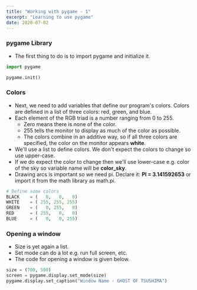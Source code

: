 ```yaml
---
title: "Working with pygame - 1"
excerpt: "Learning to use pygame"
date: 2020-07-02
---
```


### pygame Library

- The first thing to do is to import pygame and initialize it.

```python
import pygame

pygame.init()
```

### Colors

- Next, we need to add variables that define our program's colors. Colors are defined in a list of three colors: red, green, and blue.
- Each element of the RGB triad is a number ranging from 0 to 255.
  - Zero means there is none of the color.
  - 255 tells the monitor to display as much of the color as possible.
  - The colors combine in an additive way, so if all three colors are specified, the color on the monitor appears **white**.
- We'll use a list to define colors. We don't expect the colors to change so use upper-case.
- If we do expect the color to change then we'll use lower-case e.g. color of the sky so variable name will be **color_sky**.
- Drawing arcs is important so we need pi. Declare it: **PI = 3.141592653** or import it from the math library as math.pi.

```python
# Define some colors
BLACK    = (   0,   0,   0)
WHITE    = ( 255, 255, 255)
GREEN    = (   0, 255,   0)
RED      = ( 255,   0,   0)
BLUE     = (   0,   0, 255)
```

### Opening a window

- Size is yet again a list.
- Set mode can do a lot e.g. run full screen, etc.
- The code for opening a window is given below.

```python
size = (700, 500)
screen = pygame.display.set_mode(size)
pygame.display.set_caption("Window Name - GHOST OF TSUSHIMA")
```
